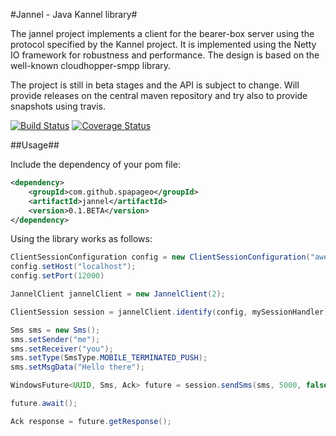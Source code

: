 #Jannel - Java Kannel library#

The jannel project implements a client for the bearer-box server using the protocol specified by the Kannel
project. It is implemented using the Netty IO framework for robustness and performance. The design is based on 
the well-known cloudhopper-smpp library.

The project is still in beta stages and the API is subject to change.
Will provide releases on the central maven repository and try also to provide snapshots using travis.

[![Build Status](https://travis-ci.org/spapageo/jannel.svg?branch=master)](https://travis-ci.org/spapageo/jannel) [![Coverage Status](https://coveralls.io/repos/github/spapageo/jannel/badge.svg?branch=master)](https://coveralls.io/github/spapageo/jannel?branch=master)

##Usage##

Include the dependency of your pom file:

```xml
<dependency>
    <groupId>com.github.spapageo</groupId>
    <artifactId>jannel</artifactId>
    <version>0.1.BETA</version>
</dependency>
```

Using the library works as follows:

```java
ClientSessionConfiguration config = new ClientSessionConfiguration("awesome_box");
config.setHost("localhost");
config.setPort(12000)

JannelClient jannelClient = new JannelClient(2);

ClientSession session = jannelClient.identify(config, mySessionHandler);

Sms sms = new Sms();
sms.setSender("me");
sms.setReceiver("you");
sms.setType(SmsType.MOBILE_TERMINATED_PUSH);
sms.setMsgData("Hello there");

WindowsFuture<UUID, Sms, Ack> future = session.sendSms(sms, 5000, false);

future.await();

Ack response = future.getResponse();
```
